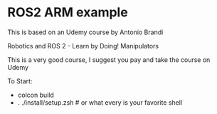 # ROS2 ARM example

This is based on an Udemy course by Antonio Brandi

Robotics and ROS 2 - Learn by Doing! Manipulators


This is a very good course, I suggest you pay and take the course on Udemy

To Start:
- colcon build
- . ./install/setup.zsh # or what every is your favorite shell
